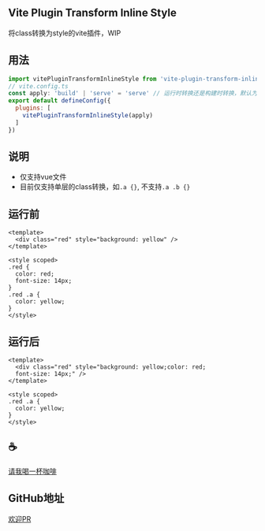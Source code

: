 ## Vite Plugin Transform Inline Style
将class转换为style的vite插件，WIP

## 用法
```js
import vitePluginTransformInlineStyle from 'vite-plugin-transform-inline-style'
// vite.config.ts
const apply: 'build' | 'serve' = 'serve' // 运行时转换还是构建时转换，默认为运行时
export default defineConfig({
  plugins: [
    vitePluginTransformInlineStyle(apply)
  ]
})
```

## 说明
- 仅支持vue文件
- 目前仅支持单层的class转换，如`.a {}`, 不支持`.a .b {}`


## 运行前
```
<template>
  <div class="red" style="background: yellow" />
</template>

<style scoped>
.red {
  color: red;
  font-size: 14px;
}
.red .a {
  color: yellow;
}
</style>
```

## 运行后
```
<template>
  <div class="red" style="background: yellow;color: red;
  font-size: 14px;" />
</template>

<style scoped>
.red .a {
  color: yellow;
}
</style>
```


## :coffee: 
[请我喝一杯咖啡](https://github.com/Simon-He95/sponsor)

## GitHub地址
[欢迎PR](https://github.com/Simon-He95/vite-plugin-transform-inline-style)
